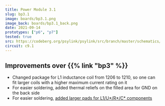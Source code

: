 ```yaml
---
title: Power Module 3.1
slug: bp3.1
image: boards/bp3.1.png
image_back: boards/bp3.1_back.png
date: 2021-09-14
prototypes: ["p6", "p7"]
tested: true
src: https://codeberg.org/psylink/psylink/src/branch/master/schematics/archive/kicad/bp3.1.kicad_pcb
circuit: c9.1
---
```


## Improvements over {{% link "bp3" %}}

- Changed package for L1 inductance coil from 1206 to 1210, so one can fit larger coils with a higher maximum current rating on it
- For easier soldering, added thermal reliefs on the filled area for GND on the back side
- For easier soldering, [added larger pads for L1/U*/R*/C* components](https://codeberg.org/psylink/psylink/issues/8)
